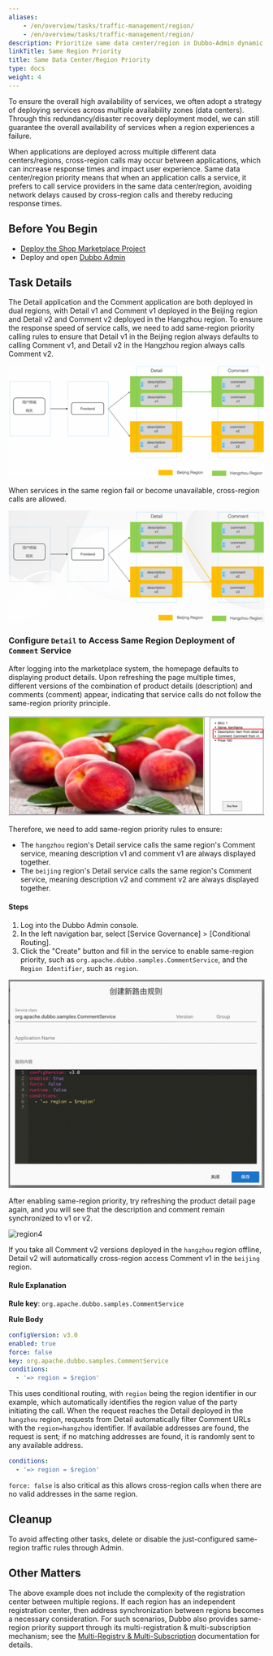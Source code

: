 ```yaml
---
aliases:
    - /en/overview/tasks/traffic-management/region/
    - /en/overview/tasks/traffic-management/region/
description: Prioritize same data center/region in Dubbo-Admin dynamic configuration
linkTitle: Same Region Priority
title: Same Data Center/Region Priority
type: docs
weight: 4
---
```




To ensure the overall high availability of services, we often adopt a strategy of deploying services across multiple availability zones (data centers). Through this redundancy/disaster recovery deployment model, we can still guarantee the overall availability of services when a region experiences a failure.

When applications are deployed across multiple different data centers/regions, cross-region calls may occur between applications, which can increase response times and impact user experience. Same data center/region priority means that when an application calls a service, it prefers to call service providers in the same data center/region, avoiding network delays caused by cross-region calls and thereby reducing response times.

## Before You Begin

* [Deploy the Shop Marketplace Project](../#Deploy-the-Market-System)
* Deploy and open [Dubbo Admin](../.././../reference/admin/architecture/)

## Task Details

The Detail application and the Comment application are both deployed in dual regions, with Detail v1 and Comment v1 deployed in the Beijing region and Detail v2 and Comment v2 deployed in the Hangzhou region. To ensure the response speed of service calls, we need to add same-region priority calling rules to ensure that Detail v1 in the Beijing region always defaults to calling Comment v1, and Detail v2 in the Hangzhou region always calls Comment v2.

![region1](/imgs/v3/tasks/region/region1.png)

When services in the same region fail or become unavailable, cross-region calls are allowed.

![region2](/imgs/v3/tasks/region/region2.png)


### Configure `Detail` to Access Same Region Deployment of `Comment` Service

After logging into the marketplace system, the homepage defaults to displaying product details. Upon refreshing the page multiple times, different versions of the combination of product details (description) and comments (comment) appear, indicating that service calls do not follow the same-region priority principle.

![region3](/imgs/v3/tasks/region/region3.png)

Therefore, we need to add same-region priority rules to ensure:
* The `hangzhou` region's Detail service calls the same region's Comment service, meaning description v1 and comment v1 are always displayed together.
* The `beijing` region's Detail service calls the same region's Comment service, meaning description v2 and comment v2 are always displayed together.

#### Steps
1. Log into the Dubbo Admin console.
2. In the left navigation bar, select [Service Governance] > [Conditional Routing].
3. Click the "Create" button and fill in the service to enable same-region priority, such as `org.apache.dubbo.samples.CommentService`, and the `Region Identifier`, such as `region`.

![Admin Same Region Priority Settings Screenshot](/imgs/v3/tasks/region/region_admin.png)

After enabling same-region priority, try refreshing the product detail page again, and you will see that the description and comment remain synchronized to v1 or v2.

![region4](/imgs/v3/tasks/region/region4.png)

If you take all Comment v2 versions deployed in the `hangzhou` region offline, Detail v2 will automatically cross-region access Comment v1 in the `beijing` region.

#### Rule Explanation

**Rule key**: `org.apache.dubbo.samples.CommentService`

**Rule Body**
```yaml
configVersion: v3.0
enabled: true
force: false
key: org.apache.dubbo.samples.CommentService
conditions:
  - '=> region = $region'
```

This uses conditional routing, with `region` being the region identifier in our example, which automatically identifies the region value of the party initiating the call. When the request reaches the Detail deployed in the `hangzhou` region, requests from Detail automatically filter Comment URLs with the `region=hangzhou` identifier. If available addresses are found, the request is sent; if no matching addresses are found, it is randomly sent to any available address.

```yaml
conditions:
  - '=> region = $region'
```

`force: false` is also critical as this allows cross-region calls when there are no valid addresses in the same region.

## Cleanup
To avoid affecting other tasks, delete or disable the just-configured same-region traffic rules through Admin.

## Other Matters

The above example does not include the complexity of the registration center between multiple regions. If each region has an independent registration center, then address synchronization between regions becomes a necessary consideration. For such scenarios, Dubbo also provides same-region priority support through its multi-registration & multi-subscription mechanism; see the [Multi-Registry & Multi-Subscription](/en/overview/mannual/java-sdk/advanced-features-and-usage/service/multi-registry/) documentation for details.

